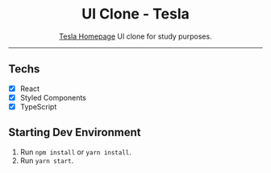 <h1 align="center">
UI Clone - Tesla
</h1>

<p align="center"><a href="https://tesla.com">Tesla Homepage</a> UI clone for study purposes.</p>

<hr>

## Techs

- [x] React
- [x] Styled Components
- [x] TypeScript

## Starting Dev Environment

1. Run `npm install` or `yarn install`.<br />
2. Run `yarn start`.<br />
